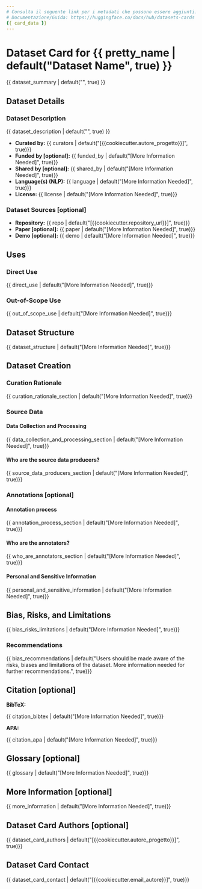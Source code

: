 ```yaml
---
# Consulta il seguente link per i metadati che possono essere aggiunti: https://github.com/huggingface/hub-docs/blob/main/datasetcard.md?plain=1
# Documentazione/Guida: https://huggingface.co/docs/hub/datasets-cards
{{ card_data }}
---
```


# Dataset Card for {{ pretty_name | default("Dataset Name", true) }}

<!-- Fornisci un breve riassunto del dataset. -->

{{ dataset_summary | default("", true) }}

## Dataset Details

### Dataset Description

<!-- Fornisci un riassunto più dettagliato su cosa tratta il dataset. -->

{{ dataset_description | default("", true) }}

- **Curated by:** {{ curators | default("[{{cookiecutter.autore_progetto}}]", true)}}
- **Funded by [optional]:** {{ funded_by | default("[More Information Needed]", true)}}
- **Shared by [optional]:** {{ shared_by | default("[More Information Needed]", true)}}
- **Language(s) (NLP):** {{ language | default("[More Information Needed]", true)}}
- **License:** {{ license | default("[More Information Needed]", true)}}

### Dataset Sources [optional]

<!-- Sezione contenente i link basilari per il dataset. -->

- **Repository:** {{ repo | default("[{{cookiecutter.repository_url}}]", true)}}
- **Paper [optional]:** {{ paper | default("[More Information Needed]", true)}}
- **Demo [optional]:** {{ demo | default("[More Information Needed]", true)}}

## Uses

<!-- Questa sezione è dedicata alle domande su come si utilizza il dataset. -->

### Direct Use

<!-- Questa sezione descrive i casi d'uso adatti per il set di dati. -->

{{ direct_use | default("[More Information Needed]", true)}}

### Out-of-Scope Use

<!-- Questa sezione affronta l'uso improprio, dannoso e gli usi per i quali il dataset non funzionerà bene. -->

{{ out_of_scope_use | default("[More Information Needed]", true)}}

## Dataset Structure

<!-- Questa sezione fornisce una descrizione dei campi del dataset e informazioni aggiuntive sulla struttura del dataset, come i criteri utilizzati per creare le suddivisioni, le relazioni tra i data points, ecc. -->

{{ dataset_structure | default("[More Information Needed]", true)}}

## Dataset Creation

### Curation Rationale

<!-- Inserire le motivazioni per la creazione di questo dataset. -->

{{ curation_rationale_section | default("[More Information Needed]", true)}}

### Source Data

<!-- Questa sezione descrive i dati di origine (ad esempio, testi e titoli di notizie, post sui social media, frasi tradotte, ...). -->

#### Data Collection and Processing

<!-- Questa sezione descrive il processo di raccolta e elaborazione dei dati, come i criteri di selezione dei dati, i metodi di filtraggio e normalizzazione, gli strumenti e le librerie utilizzate, ecc. -->

{{ data_collection_and_processing_section | default("[More Information Needed]", true)}}

#### Who are the source data producers?

<!-- Questa sezione descrive le persone o i sistemi che originariamente hanno creato i dati. Dovrebbe includere anche informazioni demografiche o di identità autodichiarate per i creatori dei dati di origine, se tali informazioni sono disponibili. -->

{{ source_data_producers_section | default("[More Information Needed]", true)}}

### Annotations [optional]

<!-- Se il set di dati contiene annotazioni che non fanno parte della raccolta dati iniziale, utilizzare questa sezione per descriverle. -->

#### Annotation process

<!-- Questa sezione descrive il processo di annotazione come gli strumenti di annotazione utilizzati nel processo, la quantità di dati annotati, le linee guida per l'annotazione fornite agli annotatori, le statistiche degli interannotatori, la convalida delle annotazioni, ecc. -->

{{ annotation_process_section | default("[More Information Needed]", true)}}

#### Who are the annotators?

<!-- Questa sezione descrive le persone o i sistemi che hanno creato le annotazioni. -->

{{ who_are_annotators_section | default("[More Information Needed]", true)}}

#### Personal and Sensitive Information

<!-- Indicare se il set di dati contiene dati che potrebbero essere considerati personali, sensibili o privati (ad esempio, dati che rivelano indirizzi, nomi o alias identificabili in modo univoco, origini razziali o etniche, orientamenti sessuali, credenze religiose, opinioni politiche, dati finanziari o sanitari, ecc. .). Se sono stati compiuti sforzi per anonimizzare i dati, descrivere il processo di anonimizzazione. -->

{{ personal_and_sensitive_information | default("[More Information Needed]", true)}}

## Bias, Risks, and Limitations

<!-- Questa sezione è destinata alle limitazioni tecniche e a quelle socio-tecniche. -->

{{ bias_risks_limitations | default("[More Information Needed]", true)}}

### Recommendations

<!-- Questa sezione ha lo scopo di fornire raccomandazioni riguardanti il bias, il rischio e le limitazioni tecniche. -->

{{ bias_recommendations | default("Users should be made aware of the risks, biases and limitations of the dataset. More information needed for further recommendations.", true)}}

## Citation [optional]

<!-- In questa sezione vanno inseriti gli articoli o dei post di blog che introducono il dataset, le informazioni APA e Bibtex. -->

**BibTeX:**

{{ citation_bibtex | default("[More Information Needed]", true)}}

**APA:**

{{ citation_apa | default("[More Information Needed]", true)}}

## Glossary [optional]

<!-- Includere in questa sezione termini e calcoli che possono aiutare i lettori a comprendere il modello o la scheda del modello. -->

{{ glossary | default("[More Information Needed]", true)}}

## More Information [optional]

{{ more_information | default("[More Information Needed]", true)}}

## Dataset Card Authors [optional]

{{ dataset_card_authors | default("[{{cookiecutter.autore_progetto}}]", true)}}

## Dataset Card Contact

{{ dataset_card_contact | default("[{{cookiecutter.email_autore}}]", true)}}
